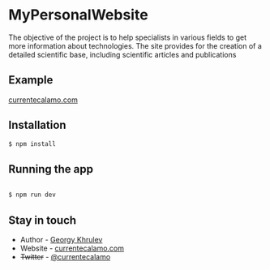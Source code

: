 # MyPersonalWebsite
 The objective of the project is to help specialists in various fields           to get more information about technologies. The site provides for the creation of a detailed scientific base, including scientific articles and publications

## Example
 [currentecalamo.com](https://currentecalamo.herokuapp.com)
## Installation

```bash
$ npm install
```
## Running the app

```bash

$ npm run dev
```

## Stay in touch


- Author - [Georgy Khrulev](https://currentecalamo.herokuapp.com/requisites/)
- Website - [currentecalamo.com](https://currentecalamo.herokuapp.com)
- ~~Twitter~~ - [@currentecalamo](https://twitter.com/)

